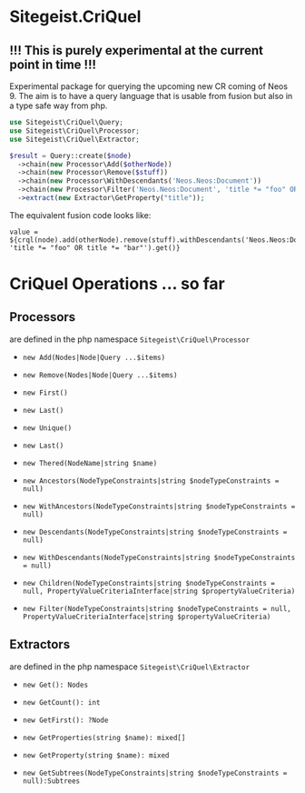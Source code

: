 # Sitegeist.CriQuel
## !!! This is purely experimental at the current point in time !!! 

Experimental package for querying the upcoming new CR coming of Neos 9.
The aim is to have a query language that is usable from fusion but also 
in a type safe way from php.

```php
use Sitegeist\CriQuel\Query;
use Sitegeist\CriQuel\Processor;
use Sitegeist\CriQuel\Extractor;

$result = Query::create($node)
  ->chain(new Processor\Add($otherNode))
  ->chain(new Processor\Remove($stuff))
  ->chain(new Processor\WithDescendants('Neos.Neos:Document'))
  ->chain(new Processor\Filter('Neos.Neos:Document', 'title *= "foo" OR title *= "bar"'))
  ->extract(new Extractor\GetProperty("title"));
```

The equivalent fusion code looks like:

```neosfusion
value = ${crql(node).add(otherNode).remove(stuff).withDescendants('Neos.Neos:Document').filter('Neos.Neos:Document', 'title *= "foo" OR title *= "bar"').get()}
```

# CriQuel Operations ... so far

## Processors

are defined in the php namespace `Sitegeist\CriQuel\Processor`

- `new Add(Nodes|Node|Query ...$items)` 
- `new Remove(Nodes|Node|Query ...$items)` 

- `new First()`
- `new Last()`
- `new Unique()`
- `new Last()`

- `new Thered(NodeName|string $name)`

- `new Ancestors(NodeTypeConstraints|string $nodeTypeConstraints = null)`
- `new WithAncestors(NodeTypeConstraints|string $nodeTypeConstraints = null)`
- `new Descendants(NodeTypeConstraints|string $nodeTypeConstraints = null)`
- `new WithDescendants(NodeTypeConstraints|string $nodeTypeConstraints = null)`
- `new Children(NodeTypeConstraints|string $nodeTypeConstraints = null, PropertyValueCriteriaInterface|string $propertyValueCriteria)`
- `new Filter(NodeTypeConstraints|string $nodeTypeConstraints = null, PropertyValueCriteriaInterface|string $propertyValueCriteria)`

## Extractors

are defined in the php namespace `Sitegeist\CriQuel\Extractor`

- `new Get(): Nodes`
- `new GetCount(): int`
- `new GetFirst(): ?Node`
- `new GetProperties(string $name): mixed[]`
- `new GetProperty(string $name): mixed`

- `new GetSubtrees(NodeTypeConstraints|string $nodeTypeConstraints = null):Subtrees` 
